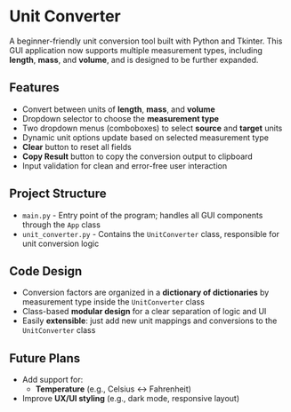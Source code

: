 # Unit Converter

A beginner-friendly unit conversion tool built with Python and Tkinter. This GUI application now supports multiple measurement types, including **length**, **mass**, and **volume**, and is designed to be further expanded.

## Features

- Convert between units of **length**, **mass**, and **volume**
- Dropdown selector to choose the **measurement type**
- Two dropdown menus (comboboxes) to select **source** and **target** units
- Dynamic unit options update based on selected measurement type
- **Clear** button to reset all fields
- **Copy Result** button to copy the conversion output to clipboard
- Input validation for clean and error-free user interaction

## Project Structure

- `main.py` - Entry point of the program; handles all GUI components through the `App` class
- `unit_converter.py` - Contains the `UnitConverter` class, responsible for unit conversion logic

## Code Design

- Conversion factors are organized in a **dictionary of dictionaries** by measurement type inside the `UnitConverter` class
- Class-based **modular design** for a clear separation of logic and UI
- Easily **extensible**: just add new unit mappings and conversions to the `UnitConverter` class

## Future Plans

- Add support for:
  - **Temperature** (e.g., Celsius <-> Fahrenheit)
- Improve **UX/UI styling** (e.g., dark mode, responsive layout)
